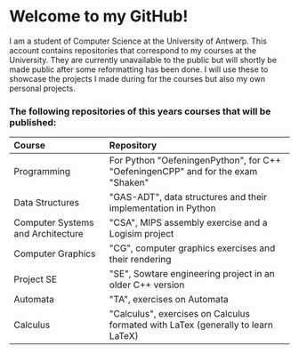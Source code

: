 # Welcome to my GitHub!

I am a student of Computer Science at the University of Antwerp.
This account contains repositories that correspond to my courses at the University. They are currently unavailable to the public but will shortly be made public after some reformatting has been done.
I will use these to showcase the projects I made during for the courses but also my own personal projects.

### The following repositories of this years courses that will be published:

| Course | Repository |
| :--- | :--- |
| Programming | For Python "OefeningenPython", for C++ "OefeningenCPP" and for the exam "Shaken" |
| Data Structures | "GAS-ADT", data structures and their implementation in Python |
| Computer Systems and Architecture | "CSA", MIPS assembly exercise and a Logisim project |
| Computer Graphics | "CG", computer graphics exercises and their rendering |
| Project SE | "SE", Sowtare engineering project in an older C++ version |
| Automata | "TA", exercises on Automata |
| Calculus | "Calculus", exercises on Calculus formated with LaTex (generally to learn LaTeX) |
